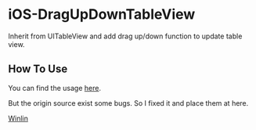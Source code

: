 iOS-DragUpDownTableView
=======================

Inherit from UITableView and add drag up/down function to update table view.

## How To Use

You can find the usage [here](http://blog.csdn.net/zj510/article/details/8448106?reload).

But the origin source exist some bugs. So I fixed it and place them at here.

[Winlin](https://github.com/winlin)
